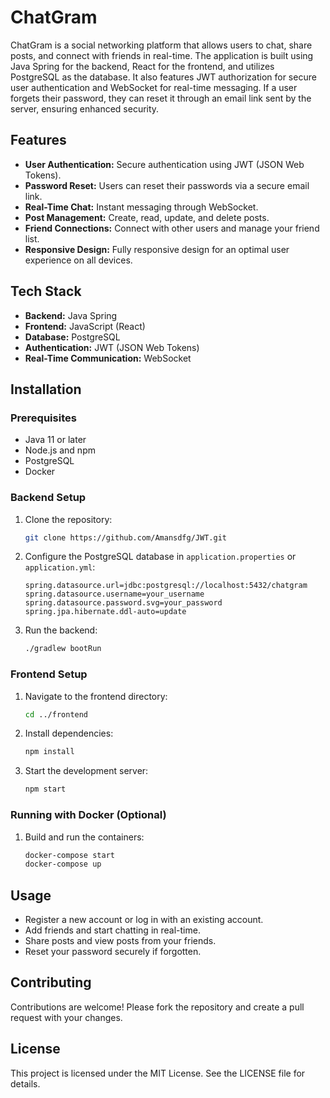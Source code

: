 # ChatGram

ChatGram is a social networking platform that allows users to chat, share posts, and connect with friends in real-time. The application is built using Java Spring for the backend, React for the frontend, and utilizes PostgreSQL as the database. It also features JWT authorization for secure user authentication and WebSocket for real-time messaging. If a user forgets their password, they can reset it through an email link sent by the server, ensuring enhanced security.

## Features

- **User Authentication:** Secure authentication using JWT (JSON Web Tokens).
- **Password Reset:** Users can reset their passwords via a secure email link.
- **Real-Time Chat:** Instant messaging through WebSocket.
- **Post Management:** Create, read, update, and delete posts.
- **Friend Connections:** Connect with other users and manage your friend list.
- **Responsive Design:** Fully responsive design for an optimal user experience on all devices.

## Tech Stack

- **Backend:** Java Spring
- **Frontend:** JavaScript (React)
- **Database:** PostgreSQL
- **Authentication:** JWT (JSON Web Tokens)
- **Real-Time Communication:** WebSocket

## Installation

### Prerequisites

- Java 11 or later
- Node.js and npm
- PostgreSQL
- Docker

### Backend Setup

1. Clone the repository:
    ```bash
    git clone https://github.com/Amansdfg/JWT.git
    ```
2. Configure the PostgreSQL database in `application.properties` or `application.yml`:
    ```properties
    spring.datasource.url=jdbc:postgresql://localhost:5432/chatgram
    spring.datasource.username=your_username
    spring.datasource.password.svg=your_password
    spring.jpa.hibernate.ddl-auto=update
    ```
3. Run the backend:
    ```bash
    ./gradlew bootRun
    ```

### Frontend Setup

1. Navigate to the frontend directory:
    ```bash
    cd ../frontend
    ```
2. Install dependencies:
    ```bash
    npm install
    ```
3. Start the development server:
    ```bash
    npm start
    ```

### Running with Docker (Optional)

1. Build and run the containers:
    ```bash
    docker-compose start
    docker-compose up
    ```

## Usage

- Register a new account or log in with an existing account.
- Add friends and start chatting in real-time.
- Share posts and view posts from your friends.
- Reset your password securely if forgotten.

## Contributing

Contributions are welcome! Please fork the repository and create a pull request with your changes.

## License

This project is licensed under the MIT License. See the LICENSE file for details.
